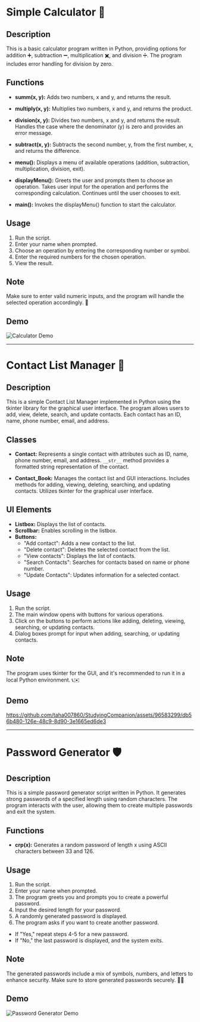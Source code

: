 # Simple Calculator 🧮

## Description
This is a basic calculator program written in Python, providing options for addition ➕, subtraction ➖, multiplication ✖️, and division ➗. The program includes error handling for division by zero.

## Functions
- **summ(x, y):**
  Adds two numbers, x and y, and returns the result.
  
- **multiply(x, y):**
  Multiplies two numbers, x and y, and returns the product.
  
- **division(x, y):**
  Divides two numbers, x and y, and returns the result.
  Handles the case where the denominator (y) is zero and provides an error message.
  
- **subtract(x, y):**
  Subtracts the second number, y, from the first number, x, and returns the difference.
  
- **menu():**
  Displays a menu of available operations (addition, subtraction, multiplication, division, exit).
  
- **displayMenu():**
  Greets the user and prompts them to choose an operation.
  Takes user input for the operation and performs the corresponding calculation.
  Continues until the user chooses to exit.

- **main():**
  Invokes the displayMenu() function to start the calculator.

## Usage
1. Run the script.
2. Enter your name when prompted.
3. Choose an operation by entering the corresponding number or symbol.
4. Enter the required numbers for the chosen operation.
5. View the result.

## Note
Make sure to enter valid numeric inputs, and the program will handle the selected operation accordingly. 🚀

## Demo
![Calculator Demo](assets/calculator.png)

---

# Contact List Manager 📇

## Description
This is a simple Contact List Manager implemented in Python using the tkinter library for the graphical user interface. The program allows users to add, view, delete, search, and update contacts. Each contact has an ID, name, phone number, email, and address.

## Classes
- **Contact:**
  Represents a single contact with attributes such as ID, name, phone number, email, and address.
  `__str__` method provides a formatted string representation of the contact.
  
- **Contact_Book:**
  Manages the contact list and GUI interactions.
  Includes methods for adding, viewing, deleting, searching, and updating contacts.
  Utilizes tkinter for the graphical user interface.

## UI Elements
- **Listbox:** Displays the list of contacts.
- **Scrollbar:** Enables scrolling in the listbox.
- **Buttons:**
  - "Add contact": Adds a new contact to the list.
  - "Delete contact": Deletes the selected contact from the list.
  - "View contacts": Displays the list of contacts.
  - "Search Contacts": Searches for contacts based on name or phone number.
  - "Update Contacts": Updates information for a selected contact.

## Usage
1. Run the script.
2. The main window opens with buttons for various operations.
3. Click on the buttons to perform actions like adding, deleting, viewing, searching, or updating contacts.
4. Dialog boxes prompt for input when adding, searching, or updating contacts.

## Note
The program uses tkinter for the GUI, and it's recommended to run it in a local Python environment. 📞✉️

## Demo
https://github.com/taha007860/StudyingCompanion/assets/96583299/db56b480-126e-48c9-8d90-3e1665ed6de3

---

# Password Generator 🛡️

## Description
This is a simple password generator script written in Python. It generates strong passwords of a specified length using random characters. The program interacts with the user, allowing them to create multiple passwords and exit the system.

## Functions
- **crp(x):**
  Generates a random password of length x using ASCII characters between 33 and 126.

## Usage
1. Run the script.
2. Enter your name when prompted.
3. The program greets you and prompts you to create a powerful password.
4. Input the desired length for your password.
5. A randomly generated password is displayed.
6. The program asks if you want to create another password.
  - If "Yes," repeat steps 4-5 for a new password.
  - If "No," the last password is displayed, and the system exits.

## Note
The generated passwords include a mix of symbols, numbers, and letters to enhance security. Make sure to store generated passwords securely. 🔐💪

## Demo
![Password Generator Demo](assets/password.png)
